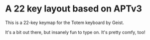 # A 22 key layout based on APTv3
This is a 22-key keymap for the Totem keyboard by Geist.

It's a bit out there, but insanely fun to type on. It's pretty comfy, too!
